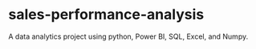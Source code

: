 # sales-performance-analysis
A data analytics project using python, Power BI, SQL, Excel, and  Numpy.
